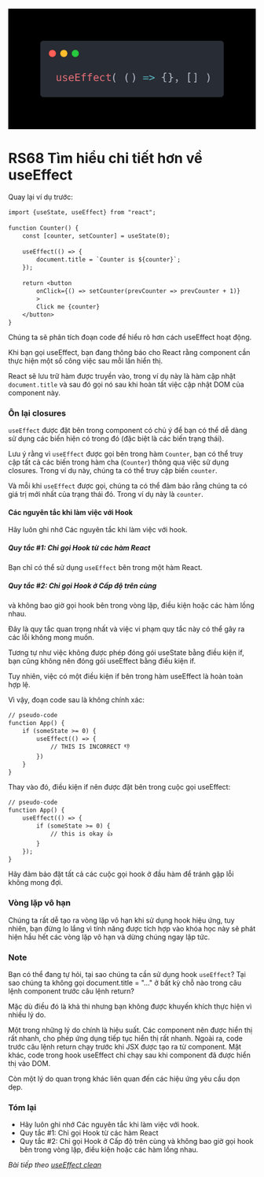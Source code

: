 ![Create-HTML-1](images/effect.webp) 

# RS68 Tìm hiểu chi tiết hơn về useEffect

Quay lại ví dụ trước:
```
import {useState, useEffect} from "react";

function Counter() {
    const [counter, setCounter] = useState(0);

    useEffect(() => {
        document.title = `Counter is ${counter}`;
    });
    
    return <button 
        onClick={() => setCounter(prevCounter => prevCounter + 1)}
        >
        Click me {counter}
    </button>
}
```

Chúng ta sẽ phân tích đoạn code để hiểu rõ hơn cách useEffect hoạt động.

Khi bạn gọi useEffect, bạn đang thông báo cho React rằng component cần thực hiện một số công việc sau mỗi lần hiển thị.

React sẽ lưu trữ hàm được truyền vào, trong ví dụ này là hàm cập nhật `document.title` và sau đó gọi nó sau khi hoàn tất việc cập nhật DOM của component này.

### Ôn lại closures

`useEffect` được đặt bên trong component có chủ ý để bạn có thể dễ dàng sử dụng các biến hiện có trong đó (đặc biệt là các biến trạng thái).

Lưu ý rằng vì `useEffect` được gọi bên trong hàm `Counter`, bạn có thể truy cập tất cả các biến trong hàm cha (`Counter`) thông qua việc sử dụng closures. Trong ví dụ này, chúng ta có thể truy cập biến `counter`.

Và mỗi khi `useEffect` được gọi, chúng ta có thể đảm bảo rằng chúng ta có giá trị mới nhất của trạng thái đó. Trong ví dụ này là `counter`.

#### Các nguyên tắc khi làm việc với Hook

Hãy luôn ghi nhớ Các nguyên tắc khi làm việc với hook.

##### Quy tắc #1: Chỉ gọi Hook từ các hàm React

Bạn chỉ có thể sử dụng `useEffect` bên trong một hàm React.

##### Quy tắc #2: Chỉ gọi Hook ở Cấp độ trên cùng 

và không bao giờ gọi hook bên trong vòng lặp, điều kiện hoặc các hàm lồng nhau.

Đây là quy tắc quan trọng nhất và việc vi phạm quy tắc này có thể gây ra các lỗi không mong muốn.

Tương tự như việc không được phép đóng gói useState bằng điều kiện if, bạn cũng không nên đóng gói useEffect bằng điều kiện if.

Tuy nhiên, việc có một điều kiện if bên trong hàm useEffect là hoàn toàn hợp lệ.

Vì vậy, đoạn code sau là không chính xác:

```
// pseudo-code
function App() {
    if (someState >= 0) {
        useEffect(() => {
            // THIS IS INCORRECT 👎
        })
    }
}
```

Thay vào đó, điều kiện if nên được đặt bên trong cuộc gọi useEffect:

```
// pseudo-code
function App() {
    useEffect(() => {
        if (someState >= 0) {
            // this is okay 👍
        }
    });
}
```

Hãy đảm bảo đặt tất cả các cuộc gọi hook ở đầu hàm để tránh gặp lỗi không mong đợi.

### Vòng lặp vô hạn

Chúng ta rất dễ tạo ra vòng lặp vô hạn khi sử dụng hook hiệu ứng, tuy nhiên, bạn đừng lo lắng vì tính năng được tích hợp vào khóa học này sẽ phát hiện hầu hết các vòng lặp vô hạn và dừng chúng ngay lập tức.

### Note

Bạn có thể đang tự hỏi, tại sao chúng ta cần sử dụng hook `useEffect`? Tại sao chúng ta không gọi document.title = "..." ở bất kỳ chỗ nào trong câu lệnh component trước câu lệnh return?

Mặc dù điều đó là khả thi nhưng bạn không được khuyến khích thực hiện vì nhiều lý do.

Một trong những lý do chính là hiệu suất. Các component nên được hiển thị rất nhanh, cho phép ứng dụng tiếp tục hiển thị rất nhanh. Ngoài ra, code trước câu lệnh return chạy trước khi JSX được tạo ra từ component. Mặt khác, code trong hook useEffect chỉ chạy sau khi component đã được hiển thị vào DOM.

Còn một lý do quan trọng khác liên quan đến các hiệu ứng yêu cầu dọn dẹp.

### Tóm lại

- Hãy luôn ghi nhớ Các nguyên tắc khi làm việc với hook.
- Quy tắc #1: Chỉ gọi Hook từ các hàm React
- Quy tắc #2: Chỉ gọi Hook ở Cấp độ trên cùng và không bao giờ gọi hook bên trong vòng lặp, điều kiện hoặc các hàm lồng nhau.

*Bài tiếp theo [useEffect clean](/lesson/session/session_69_effect_clean.md)*